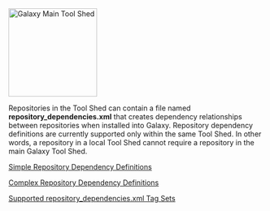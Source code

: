 <div class='center'> <a href='http://toolshed.g2.bx.psu.edu'><img src='/Images/Logos/ToolShed.jpg' alt='Galaxy Main Tool Shed' height="174" /></a> </div>

Repositories in the Tool Shed can contain a file named **repository_dependencies.xml** that creates dependency relationships between repositories when installed into Galaxy.  Repository dependency definitions are currently supported only within the same Tool Shed.  In other words, a repository in a local Tool Shed cannot require a repository in the main Galaxy Tool Shed.

[Simple Repository Dependency Definitions](../SimpleRepositoryDependencies)

[Complex Repository Dependency Definitions](../ComplexRepositoryDependencies)

[Supported repository_dependencies.xml Tag Sets](../RepositoryDependenciesTagSets)
